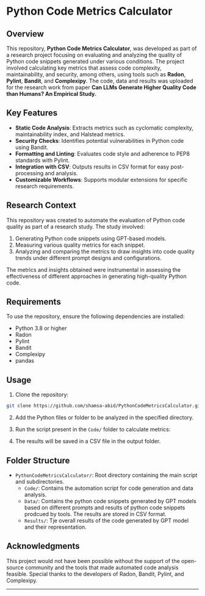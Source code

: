 # Python Code Metrics Calculator

## Overview

This repository, **Python Code Metrics Calculator**, was developed as part of a research project focusing on evaluating and analyzing the quality of Python code snippets generated under various conditions. The project involved calculating key metrics that assess code complexity, maintainability, and security, among others, using tools such as **Radon**, **Pylint**, **Bandit**, and **Complexipy**. The code, data and results was uploaded for the research work from paper **Can LLMs Generate Higher Quality Code than Humans? An Empirical Study.**

## Key Features

- **Static Code Analysis**: Extracts metrics such as cyclomatic complexity, maintainability index, and Halstead metrics.
- **Security Checks**: Identifies potential vulnerabilities in Python code using Bandit.
- **Formatting and Linting**: Evaluates code style and adherence to PEP8 standards with Pylint.
- **Integration with CSV**: Outputs results in CSV format for easy post-processing and analysis.
- **Customizable Workflows**: Supports modular extensions for specific research requirements.

## Research Context

This repository was created to automate the evaluation of Python code quality as part of a research study. The study involved:

1. Generating Python code snippets using GPT-based models.
2. Measuring various quality metrics for each snippet.
3. Analyzing and comparing the metrics to draw insights into code quality trends under different prompt designs and configurations.

The metrics and insights obtained were instrumental in assessing the effectiveness of different approaches in generating high-quality Python code.

## Requirements

To use the repository, ensure the following dependencies are installed:

- Python 3.8 or higher
- Radon
- Pylint
- Bandit
- Complexipy
- pandas

## Usage

1. Clone the repository:

```bash
git clone https://github.com/shamsa-abid/PythonCodeMetricsCalculator.git
```

2. Add the Python files or folder to be analyzed in the specified directory.

3. Run the script present in the `Code/` folder to calculate metrics:

4. The results will be saved in a CSV file in the output folder.

## Folder Structure

- `PythonCodeMetricsCalculator/`: Root directory containing the main script and subdirectories.
  - `Code/`: Contains the automation script for code generation and data analysis.
  - `Data/`: Contains the python code snippets generated by GPT models based on different prompts and results of python code snippets prodcued by tools. The results are stored in CSV format.
  - `Results/`: Tje overall results of the code generated by GPT model and their representation.

## Acknowledgments

This project would not have been possible without the support of the open-source community and the tools that made automated code analysis feasible. Special thanks to the developers of Radon, Bandit, Pylint, and Complexipy.

---



